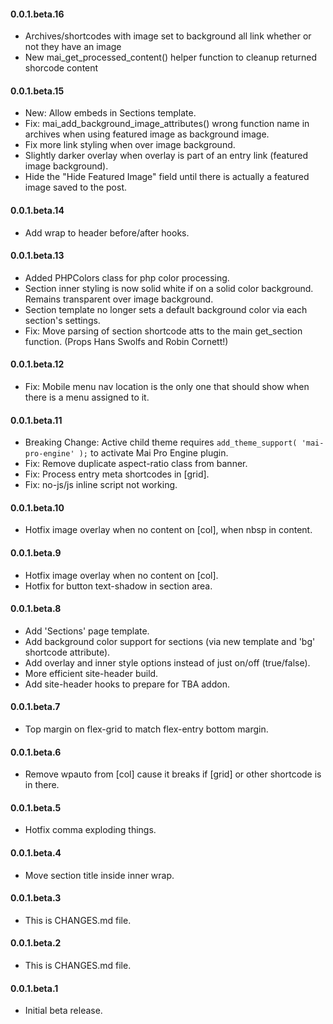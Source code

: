 #### 0.0.1.beta.16
* Archives/shortcodes with image set to background all link whether or not they have an image
* New mai_get_processed_content() helper function to cleanup returned shorcode content

#### 0.0.1.beta.15
* New: Allow embeds in Sections template.
* Fix: mai_add_background_image_attributes() wrong function name in archives when using featured image as background image.
* Fix more link styling when over image background.
* Slightly darker overlay when overlay is part of an entry link (featured image background).
* Hide the "Hide Featured Image" field until there is actually a featured image saved to the post.

#### 0.0.1.beta.14
* Add wrap to header before/after hooks.

#### 0.0.1.beta.13
* Added PHPColors class for php color processing.
* Section inner styling is now solid white if on a solid color background. Remains transparent over image background.
* Section template no longer sets a default background color via each section's settings.
* Fix: Move parsing of section shortcode atts to the main get_section function. (Props Hans Swolfs and Robin Cornett!)

#### 0.0.1.beta.12
* Fix: Mobile menu nav location is the only one that should show when there is a menu assigned to it.

#### 0.0.1.beta.11
* Breaking Change: Active child theme requires `add_theme_support( 'mai-pro-engine' );` to activate Mai Pro Engine plugin.
* Fix: Remove duplicate aspect-ratio class from banner.
* Fix: Process entry meta shortcodes in [grid].
* Fix: no-js/js inline script not working.

#### 0.0.1.beta.10
* Hotfix image overlay when no content on [col], when nbsp in content.

#### 0.0.1.beta.9
* Hotfix image overlay when no content on [col].
* Hotfix for button text-shadow in section area.

#### 0.0.1.beta.8
* Add 'Sections' page template.
* Add background color support for sections (via new template and 'bg' shortcode attribute).
* Add overlay and inner style options instead of just on/off (true/false).
* More efficient site-header build.
* Add site-header hooks to prepare for TBA addon.

#### 0.0.1.beta.7
* Top margin on flex-grid to match flex-entry bottom margin.

#### 0.0.1.beta.6
* Remove wpauto from [col] cause it breaks if [grid] or other shortcode is in there.

#### 0.0.1.beta.5
* Hotfix comma exploding things.

#### 0.0.1.beta.4
* Move section title inside inner wrap.

#### 0.0.1.beta.3
* This is CHANGES.md file.

#### 0.0.1.beta.2
* This is CHANGES.md file.

#### 0.0.1.beta.1
* Initial beta release.